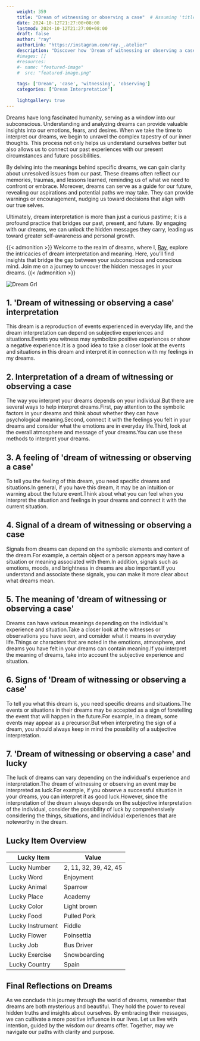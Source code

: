 ```yaml
---
    weight: 359
    title: "Dream of witnessing or observing a case"  # Assuming 'title' column exists
    date: 2024-10-12T21:27:00+08:00
    lastmod: 2024-10-12T21:27:00+08:00
    draft: false
    author: "ray"
    authorLink: "https://instagram.com/ray._.atelier"
    description: "Discover how 'Dream of witnessing or observing a case' can interpret your future and uncover its significant meanings in your life."
    #images: []
    #resources:
    #- name: "featured-image"
    #  src: "featured-image.png"
    
    tags: ['Dream', 'case', 'witnessing', 'observing']
    categories: ["Dream Interpretation"]
    
    lightgallery: true
---
```

    
Dreams have long fascinated humanity, serving as a window into our subconscious. Understanding and analyzing dreams can provide valuable insights into our emotions, fears, and desires. When we take the time to interpret our dreams, we begin to unravel the complex tapestry of our inner thoughts. This process not only helps us understand ourselves better but also allows us to connect our past experiences with our present circumstances and future possibilities.

By delving into the meanings behind specific dreams, we can gain clarity about unresolved issues from our past. These dreams often reflect our memories, traumas, and lessons learned, reminding us of what we need to confront or embrace. Moreover, dreams can serve as a guide for our future, revealing our aspirations and potential paths we may take. They can provide warnings or encouragement, nudging us toward decisions that align with our true selves.

Ultimately, dream interpretation is more than just a curious pastime; it is a profound practice that bridges our past, present, and future. By engaging with our dreams, we can unlock the hidden messages they carry, leading us toward greater self-awareness and personal growth.

{{< admonition >}}
Welcome to the realm of dreams, where I, [Ray](https://instagram.com/ray._.atelier), explore the intricacies of dream interpretation and meaning. Here, you’ll find insights that bridge the gap between your subconscious and conscious mind. Join me on a journey to uncover the hidden messages in your dreams.
{{< /admonition >}}

![Dream Grl](https://cdn.pixabay.com/photo/2017/11/02/03/35/gothic-2910057_1280.jpg "Dream Grl")

## 1. 'Dream of witnessing or observing a case' interpretation
This dream is a reproduction of events experienced in everyday life, and the dream interpretation can depend on subjective experiences and situations.Events you witness may symbolize positive experiences or show a negative experience.It is a good idea to take a closer look at the events and situations in this dream and interpret it in connection with my feelings in my dreams.

## 2. Interpretation of a dream of witnessing or observing a case
The way you interpret your dreams depends on your individual.But there are several ways to help interpret dreams.First, pay attention to the symbolic factors in your dreams and think about whether they can have psychological meaning.Second, connect it with the feelings you felt in your dreams and consider what the emotions are in everyday life.Third, look at the overall atmosphere and message of your dreams.You can use these methods to interpret your dreams.

## 3. A feeling of 'dream of witnessing or observing a case'
To tell you the feeling of this dream, you need specific dreams and situations.In general, if you have this dream, it may be an intuition or warning about the future event.Think about what you can feel when you interpret the situation and feelings in your dreams and connect it with the current situation.

## 4. Signal of a dream of witnessing or observing a case
Signals from dreams can depend on the symbolic elements and content of the dream.For example, a certain object or a person appears may have a situation or meaning associated with them.In addition, signals such as emotions, moods, and brightness in dreams are also important.If you understand and associate these signals, you can make it more clear about what dreams mean.

## 5. The meaning of 'dream of witnessing or observing a case'
Dreams can have various meanings depending on the individual's experience and situation.Take a closer look at the witnesses or observations you have seen, and consider what it means in everyday life.Things or characters that are noted in the emotions, atmosphere, and dreams you have felt in your dreams can contain meaning.If you interpret the meaning of dreams, take into account the subjective experience and situation.

## 6. Signs of 'Dream of witnessing or observing a case'
To tell you what this dream is, you need specific dreams and situations.The events or situations in their dreams may be accepted as a sign of foretelling the event that will happen in the future.For example, in a dream, some events may appear as a precursor.But when interpreting the sign of a dream, you should always keep in mind the possibility of a subjective interpretation.

## 7. 'Dream of witnessing or observing a case' and lucky
The luck of dreams can vary depending on the individual's experience and interpretation.The dream of witnessing or observing an event may be interpreted as luck.For example, if you observe a successful situation in your dreams, you can interpret it as good luck.However, since the interpretation of the dream always depends on the subjective interpretation of the individual, consider the possibility of luck by comprehensively considering the things, situations, and individual experiences that are noteworthy in the dream.

## Lucky Item Overview
| Lucky Item          | Value              |
|---------------|--------------------|
| Lucky Number        | 2, 11, 32, 39, 42, 45  |
| Lucky Word          | Enjoyment |
| Lucky Animal        | Sparrow |
| Lucky Place         | Academy     |
| Lucky Color         | Light brown     |
| Lucky Food          | Pulled Pork      |
| Lucky Instrument    | Fiddle |
| Lucky Flower        | Poinsettia    |
| Lucky Job           | Bus Driver       |
| Lucky Exercise      | Snowboarding  |
| Lucky Country       | Spain    |


##  Final Reflections on Dreams

As we conclude this journey through the world of dreams, remember that dreams are both mysterious and beautiful. They hold the power to reveal hidden truths and insights about ourselves. By embracing their messages, we can cultivate a more positive influence in our lives. Let us live with intention, guided by the wisdom our dreams offer. Together, may we navigate our paths with clarity and purpose.
